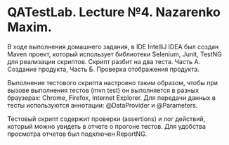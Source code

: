 # QATestLab. Lecture №4. Nazarenko Maxim.

В ходе выполнения домашнего задания, в IDE IntelliJ IDEA был создан Maven проект, который использует библиотеки Selenium, Junit, TestNG для реализации скриптов.
Скрипт разбит на два теста. Часть А. Создание продукта, Часть Б. Проверка отображения продукта.

Выполнение тестового скрипта настроено таким образом, чтобы при вызове выполнения тестов (mvn test) он выполняется в разных браузерах: Chrome, Firefox, Internet Explorer.
Для передачи данных в тесты используются аннотации: @DataProvider и @Parameters.

Тестовый скрипт содержит проверки (assertions) и лог действий, который можно увидеть в отчете о прогоне тестов. 
Для удобства просмотра отчетов был подключен ReportNG.
